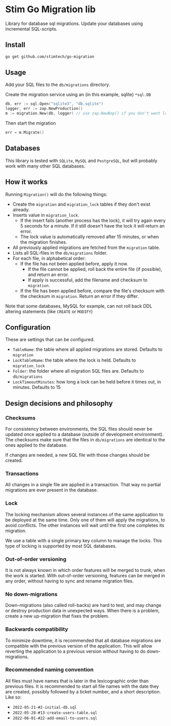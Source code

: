 # Stim Go Migration lib #
Library for database sql migrations. Update your databases using incremental SQL-scripts.

## Install ##
``` bash
go get github.com/stimtech/go-migration
```

## Usage ##
Add your SQL files to the `db/migrations` directory.

Create the migration service using an (in this example, sqlite) `*sql.DB`
``` go
db, err := sql.Open("sqlite3", "db.sqlite")
logger, err := zap.NewProduction()
m := migration.New(db, logger) // use zap.NewNop() if you don't want logs
```
Then start the migration
``` go
err = m.Migrate()
```

## Databases ##
This library is tested with `SQLite`, `MySQL` and `PostgreSQL`, but will probably work with many other SQL databases.

## How it works ##
Running `Migration()` will do the following things:

- Create the `migration` and `migration_lock` tables if they don't exist already.
- Inserts value in `migration_lock`.
    - If the insert fails (another process has the lock), it will try again every 5 seconds for a minute. If it still doesn't have the lock it will return an error.
    - The lock value is automatically removed after 15 minutes, or when the migration finishes.
- All previously applied migrations are fetched from the `migration` table.
- Lists all SQL-files in the `db/migrations` folder.
- For each file, in alphabetical order:
    - If the file has not been applied before, apply it now.
        - If the file cannot be applied, roll back the entire file (if possible), and return an error.
        - If apply is successful, add the filename and checksum to `migration`.
    - If the file has been applied before, compare the file's checksum with the checksum in `migration`. Return an error if they differ.

Note that some databases, MySQL for example, can not roll back DDL altering statements (like `CREATE` or `MODIFY`)

## Configuration ##
These are settings that can be configured.
- `TableName`: the table where all applied migrations are stored. Defaults to `migration`
- `LocKTableName`: the table where the lock is held. Defaults to `migration_lock`
- `Folder`: the folder where all migration SQL files are. Defaults to `db/migrations`
- `LockTimeoutMinutes`: how long a lock can be held before it times out, in minutes. Defaults to 15

## Design decisions and philosophy ##

### Checksums ###
For consistency between environments, the SQL files should never be updated once applied to a database (outside of development environment).
The checksums make sure that the files in `db/migrations` are identical to the ones applied to the database.

If changes are needed, a new SQL file with those changes should be created.

### Transactions ###
All changes in a single file are applied in a transaction. That way no partial migrations are ever present in the database.

### Lock ###
The locking mechanism allows several instances of the same application to be deployed at the same time.
Only one of them will apply the migrations, to avoid conflicts.
The other instances will wait until the first one completes its migration.

We use a table with a single primary key column to manage the locks.
This type of locking is supported by most SQL databases.

### Out-of-order versioning ###
It is not always known in which order features will be merged to trunk, when the work is started.
With out-of-order versioning, features can be merged in any order, without having to sync and rename migration files.

### No down-migrations ###
Down-migrations (also called roll-backs) are hard to test, and may change or destroy production data in unexpected ways.
When there is a problem, create a new up-migration that fixes the problem.

### Backwards compatibility ###
To minimize downtime, it is recommended that all database migrations are compatible with the previous version of the application.
This will allow reverting the application to a previous version without having to do down-migrations.

### Recommended naming convention ###
All files must have names that is later in the lexicographic order than previous files. 
It is recommended to start all file names with the date they are created, possibly followed by a ticket number, and a short description.
Like so:

- `2022-05-21-#2-initial-db.sql`
- `2022-05-28-#13-create-users-table.sql`
- `2022-06-01-#22-add-email-to-users.sql`
